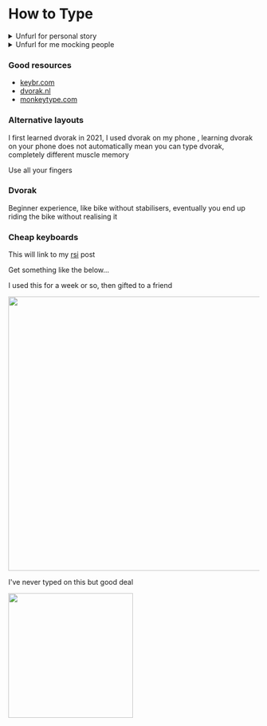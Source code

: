 # How to Type

<details><summary>Unfurl for personal story</summary> The year is 2018. I am sitting at my form room computer, a bespectacled friend gafawks at my typing speed. He has just learned to touch type. The year is 2020. A nerd comes up to me while typing in the library. He calls me unbeliavably slow. The years following... I channel mana through my fingers, effortlessly gliding and dancing with the keys.</details>

<details><summary>Unfurl for me mocking people</summary> What's hilarious is that you have people whose fulltime job is to type, type, type - yet twenty years later they can only type at a snails pace. Why? Because, you need to consciously change existing typing habits in order to become faster.</details>

### Good resources

- [keybr.com](https://keybr.com)
- [dvorak.nl](https://dvorak.nl)
- [monkeytype.com](https://monkeytype.com)

### Alternative layouts

I first learned dvorak in 2021, I used dvorak on my phone , learning dvorak on your phone does not automatically mean you can type dvorak, completely different muscle memory 


Use all your fingers

### Dvorak

Beginner experience, like bike without stabilisers, eventually you end up riding the bike without realising it

### Cheap keyboards 

This will link to my [rsi](rsi) post

Get something like the below...

I used this for a week or so, then gifted to a friend

<img src=".pix/x-bows_ebay.avif" style="width:550px; height: auto;">

I've never typed on this but good deal

<img src=".pix/cleave_ebay.avif" style="width:250px; height: auto;">

